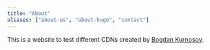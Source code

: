 ```yaml
---
title: "About"
aliases: ["about-us", "about-hugo", "contact"]
---
```


This is a website to test different CDNs created by [Bogdan Kurnosov](https://www.linkedin.com/in/bogdan-kurnosov/).
